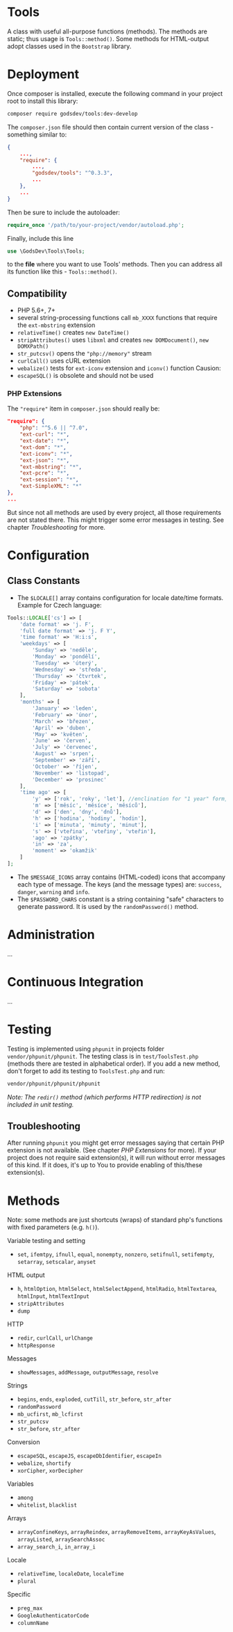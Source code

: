 # Tools
A class with useful all-purpose functions (methods). The methods are static; thus usage is `Tools::method()`.
Some methods for HTML-output adopt classes used in the `Bootstrap` library.

# Deployment

Once composer is installed, execute the following command in your project root to install this library:

```sh
composer require godsdev/tools:dev-develop
```

The `composer.json` file should then contain current version of the class - something similar to:
```json
{
    ...,
    "require": {
        ...,
        "godsdev/tools": "^0.3.3",
        ...
    },
    ...
}
```

Then be sure to include the autoloader:

```php
require_once '/path/to/your-project/vendor/autoload.php';
```

Finally, include this line
```php
use \GodsDev\Tools\Tools;
```
to the **file** where you want to use Tools' methods. Then you can address all its function like this - `Tools::method()`.

## Compatibility
* PHP 5.6+, 7+
* several string-processing functions call `mb_XXXX` functions that require the `ext-mbstring` extension
* `relativeTime()` creates `new DateTime()`
* `stripAttributes()` uses `libxml` and creates `new DOMDocument()`, `new DOMXPath()`
* `str_putcsv()` opens the `"php://memory"` stream
* `curlCall()` uses cURL extension
* `webalize()` tests for `ext-iconv` extension and `iconv()` function
Causion:
* `escapeSQL()` is obsolete and should not be used

### PHP Extensions
The `"require"` item in `composer.json` should really be:
```json
"require": {
    "php": "^5.6 || ^7.0",
    "ext-curl": "*",
    "ext-date": "*",
    "ext-dom": "*",
    "ext-iconv": "*",
    "ext-json": "*",
    "ext-mbstring": "*",
    "ext-pcre": "*",
    "ext-session": "*",
    "ext-SimpleXML": "*"
},
...
```
But since not all methods are used by every project, all those requirements are not stated there.
This might trigger some error messages in testing. See chapter *Troubleshooting* for more.

# Configuration
## Class Constants
* The `$LOCALE[]` array contains configuration for locale date/time formats. Example for Czech language:
```php
Tools::LOCALE['cs'] => [
    'date format' => 'j. F',
    'full date format' => 'j. F Y',
    'time format' => 'H:i:s',
    'weekdays' => [
        'Sunday' => 'neděle',
        'Monday' => 'pondělí',
        'Tuesday' => 'úterý',
        'Wednesday' => 'středa',
        'Thursday' => 'čtvrtek',
        'Friday' => 'pátek',
        'Saturday' => 'sobota'
    ],
    'months' => [
        'January' => 'leden',
        'February' => 'únor',
        'March' => 'březen',
        'April' => 'duben',
        'May' => 'květen',
        'June' => 'červen',
        'July' => 'červenec',
        'August' => 'srpen',
        'September' => 'září',
        'October' => 'říjen',
        'November' => 'listopad',
        'December' => 'prosinec'
    ],
    'time ago' => [
        'y' => ['rok', 'roky', 'let'], //enclination for "1 year" form, "2-4 years" form, and "5+ years" form
        'm' => ['měsíc', 'měsíce', 'měsíců'],
        'd' => ['den', 'dny', 'dnů'],
        'h' => ['hodina', 'hodiny', 'hodin'],
        'i' => ['minuta', 'minuty', 'minut'],
        's' => ['vteřina', 'vteřiny', 'vteřin'],
        'ago' => 'zpátky',
        'in' => 'za',
        'moment' => 'okamžik'
    ]
];
```
* The `$MESSAGE_ICONS` array contains (HTML-coded) icons that accompany each type of message. The keys (and the message types) are: `success`, `danger`, `warning` and `info`.
* The `$PASSWORD_CHARS` constant is a string containing "safe" characters to generate password. It is used by the `randomPassword()` method.

# Administration
...
# Continuous Integration
...
# Testing

Testing is implemented using `phpunit` in projects folder `vendor/phpunit/phpunit`. The testing class is in `test/ToolsTest.php` (methods there are tested in alphabetical order). If you add a new method, don't forget to add its testing to `ToolsTest.php` and run:

```sh
vendor/phpunit/phpunit/phpunit
```

*Note: The `redir()` method (which performs HTTP redirection) is not included in unit testing.*

## Troubleshooting
After running `phpunit` you might get error messages saying that certain PHP extension is not available. (See chapter *PHP Extensions* for more). If your project does not require said extension(s), it will run without error messages of this kind. If it does, it's up to You to provide enabling of this/these extension(s).

# Methods
Note: some methods are just shortcuts (wraps) of standard php's functions with fixed parameters (e.g. `h()`).

Variable testing and setting
* `set`, `ifemtpy`, `ifnull`, `equal`, `nonempty`, `nonzero`, `setifnull`, `setifempty`, `setarray`, `setscalar`, `anyset`

HTML output
* `h`, `htmlOption`, `htmlSelect`, `htmlSelectAppend`, `htmlRadio`, `htmlTextarea`, `htmlInput`, `htmlTextInput`
* `stripAttributes`
* `dump`

HTTP
* `redir`, `curlCall`, `urlChange`
* `httpResponse`

Messages
* `showMessages`, `addMessage`, `outputMessage`, `resolve`

Strings
* `begins`, `ends`, `exploded`, `cutTill`, `str_before`, `str_after`
* `randomPassword`
* `mb_ucfirst`, `mb_lcfirst`
* `str_putcsv`
* `str_before`, `str_after`

Conversion
* `escapeSQL`, `escapeJS`, `escapeDbIdentifier`, `escapeIn`
* `webalize`, `shortify`
* `xorCipher`, `xorDecipher`

Variables
* `among`
* `whitelist`, `blacklist`

Arrays
* `arrayConfineKeys`, `arrayReindex`, `arrayRemoveItems`, `arrayKeyAsValues`, `arrayListed`, `arraySearchAssoc`
* `array_search_i`, `in_array_i`

Locale
* `relativeTime`, `localeDate`, `localeTime`
* `plural`

Specific
* `preg_max`
* `GoogleAuthenticatorCode`
* `columnName`
